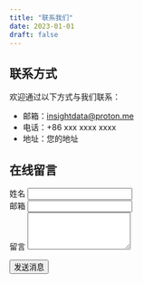 ```yaml
---
title: "联系我们"
date: 2023-01-01
draft: false
---
```


## 联系方式

欢迎通过以下方式与我们联系：

- 邮箱：insightdata@proton.me
- 电话：+86 xxx xxxx xxxx
- 地址：您的地址

## 在线留言

<form name="contact" method="POST" data-netlify="true">
  <div class="mb-4">
    <label for="name" class="block text-gray-700 font-bold mb-2">姓名</label>
    <input type="text" id="name" name="name" required
      class="w-full px-3 py-2 border border-gray-300 rounded-md focus:outline-none focus:border-blue-500">
  </div>
  
  <div class="mb-4">
    <label for="email" class="block text-gray-700 font-bold mb-2">邮箱</label>
    <input type="email" id="email" name="email" required
      class="w-full px-3 py-2 border border-gray-300 rounded-md focus:outline-none focus:border-blue-500">
  </div>
  
  <div class="mb-4">
    <label for="message" class="block text-gray-700 font-bold mb-2">留言</label>
    <textarea id="message" name="message" rows="4" required
      class="w-full px-3 py-2 border border-gray-300 rounded-md focus:outline-none focus:border-blue-500"></textarea>
  </div>
  
  <button type="submit"
    class="bg-blue-500 text-white font-bold py-2 px-4 rounded hover:bg-blue-600 focus:outline-none focus:shadow-outline">
    发送消息
  </button>
</form>
